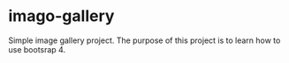 # imago-gallery
Simple image gallery project. The purpose of this project is to learn how to use bootsrap 4.
